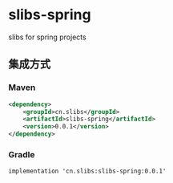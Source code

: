 # slibs-spring
slibs for spring projects


## 集成方式
### Maven
```xml
<dependency>
    <groupId>cn.slibs</groupId>
    <artifactId>slibs-spring</artifactId>
    <version>0.0.1</version>
</dependency>
```

### Gradle
```
implementation 'cn.slibs:slibs-spring:0.0.1'
```



